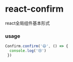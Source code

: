 # react-confirm
react全局组件基本形式



### usage 

```javascript
Confirm.confirm('😄', () => {
  console.log('😢')
 })
```

